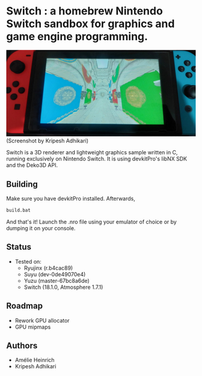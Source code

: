 # Switch : a homebrew Nintendo Switch sandbox for graphics and game engine programming.

![](.github/sponza.jpg)
(Screenshot by Kripesh Adhikari)

Switch is a 3D renderer and lightweight graphics sample written in C, running exclusively on Nintendo Switch. It is using devkitPro's libNX SDK and the Deko3D API.

## Building

Make sure you have devkitPro installed.
Afterwards,
```bat
build.bat
```
And that's it! Launch the .nro file using your emulator of choice or by dumping it on your console.

## Status

- Tested on:
    - Ryujinx (r.b4cac89)
    - Suyu (dev-0de49070e4)
    - Yuzu (master-67bc8a6de)
    - Switch (18.1.0, Atmosphere 1.7.1)

## Roadmap

- Rework GPU allocator
- GPU mipmaps

## Authors

- Amélie Heinrich
- Kripesh Adhikari
